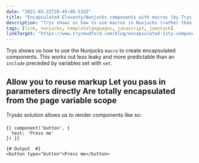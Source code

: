 ```yaml
---
date: "2021-03-22T20:49:00.533Z"
title: "Encapsulated Eleventy/Nunjucks components with macros (by Trys Mudford)"
description: "Trys shows us how to use macros in Nunjucks (rather than set followed by include) to create encapsulated components."
tags: [link, nunjucks, templatelanguages, javascript, jamstack]
linkTarget: "https://www.trysmudford.com/blog/encapsulated-11ty-components/"
---
```

Trys shows us how to use the Nunjucks `macro` to create encapsulated components. This works out less leaky and more predictable than an `include` preceded by variables set with `set`.

Allow you to reuse markup
Let you pass in parameters directly
Are totally encapsulated from the page variable scope
---

Trysâs solution allows us to render components like so:

``` nunjucks
{{ component('button', {
  text: 'Press me'
}) }}

{# Output  #}
<button type="button">Press me</button>
```